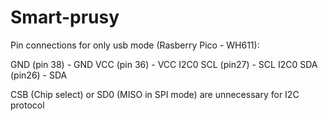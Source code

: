 # Smart-prusy

Pin connections for only usb mode (Rasberry Pico - WH611):

GND (pin 38) - GND
VCC (pin 36) - VCC
I2C0 SCL (pin27) - SCL
I2C0 SDA (pin26) - SDA

CSB (Chip select) or SD0 (MISO in SPI mode) are unnecessary for I2C protocol
